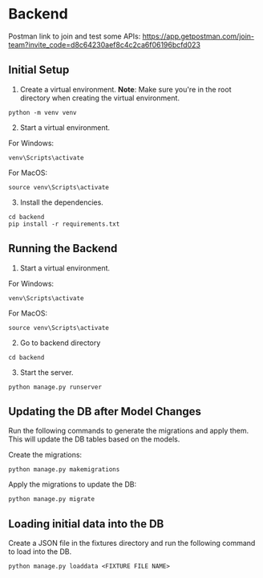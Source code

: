 # Backend

Postman link to join and test some APIs: https://app.getpostman.com/join-team?invite_code=d8c64230aef8c4c2ca6f06196bcfd023

## Initial Setup
1. Create a virtual environment. **Note**: Make sure you're in the root directory when creating the virtual environment.
```
python -m venv venv
```

2. Start a virtual environment.

For Windows:
```
venv\Scripts\activate
```

For MacOS:
```
source venv\Scripts\activate
```

3. Install the dependencies.
```
cd backend
pip install -r requirements.txt
```

## Running the Backend
1. Start a virtual environment.

For Windows:
```
venv\Scripts\activate
```

For MacOS:
```
source venv\Scripts\activate
```

2. Go to backend directory
```
cd backend
```

3. Start the server.
```
python manage.py runserver
```

## Updating the DB after Model Changes
Run the following commands to generate the migrations and apply them. This will update the DB tables based on the models.

Create the migrations:
```
python manage.py makemigrations
```

Apply the migrations to update the DB:
```
python manage.py migrate
```

## Loading initial data into the DB
Create a JSON file in the fixtures directory and run the following command to load into the DB.
```
python manage.py loaddata <FIXTURE FILE NAME>
```
